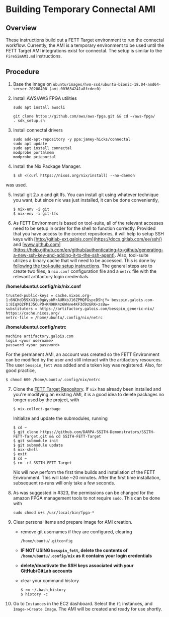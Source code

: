 # Building Temporary Connectal AMI

## Overview

These instructions build out a FETT Target environment to run the connectal workflow. Currently, the AMI is a temporary environment to be used until the FETT Target AMI integrations exist for connectal. The setup is similar to the `FireSimAMI.md` instructions.

## Procedure

1. Base the image on `ubuntu/images/hvm-ssd/ubuntu-bionic-18.04-amd64-server-20200408 (ami-003634241a8fcdec0)`
   
2. Install AWS/AWS FPGA utilities

    ```
    sudo apt install awscli
    ```
    ```
    git clone https://github.com/aws/aws-fpga.git && cd ~/aws-fpga/
    . sdk_setup.sh
    ```

3. Install connectal drivers
    ```
    sudo add-apt-repository -y ppa:jamey-hicks/connectal
    sudo apt update
    sudo apt install connectal
    modprobe portalmem
    modprobe pcieportal
    ```

4. Install the Nix Package Manager.
    ```
    $ sh <(curl https://nixos.org/nix/install) --no-daemon
    ```

was used. 

5. Install git 2.x.x and git lfs. You can install git using whatever technique you want, but since nix was just installed, it can be done conveniently,
   ```
   $ nix-env -i git
   $ nix-env -i git-lfs
   ```

6. As FETT Environment is based on tool-suite, all of the relevant accesses need to be setup in order for the shell to function correctly. Provided that you have access to the correct repositories, it will help to setup SSH keys with [http://gitlab-ext.galois.com](https://docs.gitlab.com/ee/ssh/) and [www.github.com](https://help.github.com/en/github/authenticating-to-github/generating-a-new-ssh-key-and-adding-it-to-the-ssh-agent). Also, tool-suite utilizes a binary cache that will need to be accessed. This is done by [following the tool-suite setup instructions](https://gitlab-ext.galois.com/ssith/tool-suite). The general steps are to create two files, a `nix.conf` configuration file and a `netrc` file with the relevant artifactory login credentials. 

**/home/ubuntu/.config/nix/nix.conf**

```
trusted-public-keys = cache.nixos.org-1:6NCHdD59X431o0gWypbMrAURkbJ16ZPMQFGspcDShjY= besspin.galois.com-1:8IqXQ2FM1J5CuPD+KN9KK4z6WHve4KF3d9zGRK+zsBw=
substituters = https://artifactory.galois.com/besspin_generic-nix/ https://cache.nixos.org/
netrc-file = /home/ubuntu/.config/nix/netrc
```
**/home/ubuntu/.config/netrc**

```
machine artifactory.galois.com
login <your username>
password <your password>
```

   For the permanent AMI, an account was created so the FETT Environment can be modified by the user and still interact with the artifactory resources. The user `besspin_fett` was added and a token key was registered. Also, for good practice,

```
$ chmod 600 /home/ubuntu/.config/nix/netrc
```

7. Clone the [FETT Target Repository](https://github.com/DARPA-SSITH-Demonstrators/SSITH-FETT-Target). If `nix` has already been installed and you're modifying an existing AMI, it is a good idea to delete packages no longer used by the project, with
   ```
   $ nix-collect-garbage
   ```
   Initialize and update the submodules, running
   ```
   $ cd ~
   $ git clone https://github.com/DARPA-SSITH-Demonstrators/SSITH-FETT-Target.git && cd SSITH-FETT-Target
   $ git submodule init
   $ git submodule update
   $ nix-shell
   $ exit
   $ cd ~
   $ rm -rf SSITH-FETT-Target
   ```
   Nix will now perform the first time builds and installation of the FETT Environment. This will take ~20 minutes. After the first time installation, subsequent re-runs will only take a few seconds. 

8. As was suggested in #323, the permissions can be changed for the amazon FPGA management tools to not require `sudo`. This can be done with
    ```
    sudo chmod u+s /usr/local/bin/fpga-*
    ```

9. Clear personal items and prepare image for AMI creation. 

   * remove git usernames if they are configured, clearing
     ```
     /home/ubuntu/.gitconfig
     ```

   * **IF NOT USING `besspin_fett`, delete the contents of `/home/ubuntu/.config/nix` as it contains your login credentials**

   * **delete/deactivate the SSH keys associated with your GitHub/GitLab accounts**

   * clear your command history
     ```
     $ rm ~/.bash_history
     $ history -c
     ```

10. Go to `Instances` in the EC2 dashboard. Select the `f1` instances, and `Image->Create Image`. The AMI will be created and ready for use shortly.
